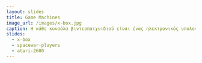 ```yaml
---
layout: slides
title: Game Machines
image_url: /images/x-box.jpg
caption: Η κάθε κονσόλα βιντεοπαιχνιδιού είναι ένας ηλεκτρονικός υπολογιστής που χρησιμοποιείτε κυρίως για ψυχαγωγία, λειτουργώντας μόνο με το ξεχωριστό του χειριστήριο και μπορεί να χρησιμοποιηθεί με μια ηλεκτρονική συσκευή απεικόνισης (όπως τηλεόραση, οθόνη, κλπ.). 
slides:
  - x-box
  - spacewar-players
  - atari-2600
---
```

